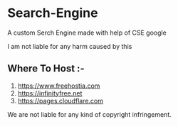 # Search-Engine

A custom Serch Engine made with help of CSE google

I am not liable for any harm caused by this

## Where To Host :-

1. https://www.freehostia.com
2. https://infinityfree.net
3. https://pages.cloudflare.com

We are not liable for any kind of copyright infringement.
